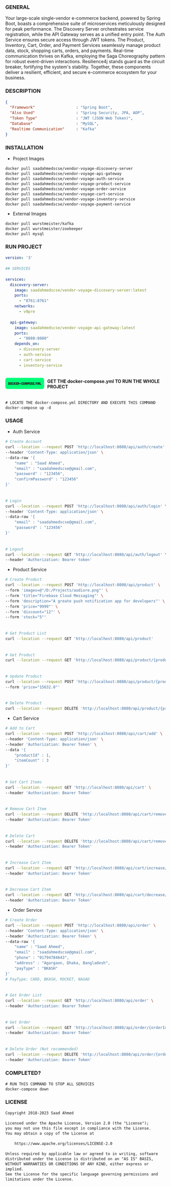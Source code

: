 ### GENERAL

Your large-scale single-vendor e-commerce backend, powered by Spring Boot, boasts a comprehensive suite of microservices meticulously designed for peak performance. The Discovery Server orchestrates service registration, while the API Gateway serves as a unified entry point. The Auth Service ensures secure access through JWT tokens. The Product, Inventory, Cart, Order, and Payment Services seamlessly manage product data, stock, shopping carts, orders, and payments. Real-time communication thrives on Kafka, employing the Saga Choreography pattern for robust event-driven interactions. Resilience4j stands guard as the circuit breaker, fortifying the system's stability. Together, these components deliver a resilient, efficient, and secure e-commerce ecosystem for your business.

### DESCRIPTION

```json
{
  "Framework"                  : "Spring Boot",
  "Also Used"                  : "Spring Security, JPA, AOP",
  "Token Type"                 : "JWT (JSON Web Token)",
  "Database"                   : "MySQL",
  "Realtime Communication"     : "Kafka"
}
```

### INSTALLATION

 - Project Images

```shell
docker pull saadahmedscse/vendor-voyage-discovery-server
docker pull saadahmedscse/vendor-voyage-api-gateway
docker pull saadahmedscse/vendor-voyage-auth-service
docker pull saadahmedscse/vendor-voyage-product-service
docker pull saadahmedscse/vendor-voyage-order-service
docker pull saadahmedscse/vendor-voyage-cart-service
docker pull saadahmedscse/vendor-voyage-inventory-service
docker pull saadahmedscse/vendor-voyage-payment-service
```

- External Images
```shell
docker pull wurstmeister/kafka
docker pull wurstmeister/zookeeper
docker pull mysql
```

### RUN PROJECT

```yaml
version: '3'

## SERVICES

services:
  discovery-server:
    image: saadahmedscse/vendor-voyage-discovery-server:latest
    ports:
      - "8761:8761"
    networks:
      - v9pre

  api-gateway:
    image: saadahmedscse/vendor-voyage-api-gateway:latest
    ports:
      - "8080:8080"
    depends_on:
      - discovery-server
      - auth-service
      - cart-service
      - inventory-service
```

<div style="display: flex; align-items: center;">
  <a href="https://github.com/saadahmedscse/VendorVoyage-SpringBoot-ECommerce-Microservices/blob/master/docker-compose.yml">
    <img src="./GitAssets/docker_compose_button.png" alt="" height="35">
  </a>
  <h4 style="margin-left: 10px;">GET THE docker-compose.yml TO RUN THE WHOLE PROJECT</h4>
</div>

```shell
# LOCATE THE docker-compose.yml DIRECTORY AND EXECUTE THIS COMMAND
docker-compose up -d
```

### USAGE

- Auth Service

```bash
# Create Account
curl --location --request POST 'http://localhost:8080/api/auth/create' \
--header 'Content-Type: application/json' \
--data-raw '{
    "name" : "Saad Ahmed",
    "email" : "saadahmedscse@gmail.com",
    "password" : "123456",
    "confirmPassword" : "123456"
}'


# Login
curl --location --request POST 'http://localhost:8080/api/auth/login' \
--header 'Content-Type: application/json' \
--data-raw '{
    "email" : "saadahmedscse@gmail.com",
    "password" : "123456"
}'


# Logout
curl --location --request GET 'http://localhost:8080/api/auth/logout' \
--header 'Authorization: Bearer token'
```

- Product Service

```bash
# Create Product
curl --location --request POST 'http://localhost:8080/api/product' \
--form 'images=@"/D:/Projects/audiore.png"' \
--form 'title="Firebase Cloud Messaging"' \
--form 'description="A greate push notification app for developers"' \
--form 'price="9999"' \
--form 'discount="12"' \
--form 'stock="5"'


# Get Product List
curl --location --request GET 'http://localhost:8080/api/product'


# Get Product
curl --location --request GET 'http://localhost:8080/api/product/{productId}'


# Update Product
curl --location --request POST 'http://localhost:8080/api/product/{productId}' \
--form 'price="15632.0"' 


# Delete Product
curl --location --request DELETE 'http://localhost:8080/api/product/{productId}'
```

- Cart Service

```bash
# Add to Cart
curl --location --request POST 'http://localhost:8080/api/cart/add' \
--header 'Content-Type: application/json' \
--header 'Authorization: Bearer Token' \
--data '{
    "productId" : 1,
    "itemCount" : 3
}'


# Get Cart Items
curl --location --request GET 'http://localhost:8080/api/cart' \
--header 'Authorization: Bearer Token'


# Remove Cart Item
curl --location --request DELETE 'http://localhost:8080/api/cart/remove/{productId}' \
--header 'Authorization: Bearer Token'


# Delete Cart
curl --location --request DELETE 'http://localhost:8080/api/cart/remove' \
--header 'Authorization: Bearer Token'


# Increase Cart Item
curl --location --request GET 'http://localhost:8080/api/cart/increase/{productId}' \
--header 'Authorization: Bearer Token'


# Decrease Cart Item
curl --location --request GET 'http://localhost:8080/api/cart/decrease/{productId}' \
--header 'Authorization: Bearer Token'
```

- Order Service

```bash
# Create Order
curl --location --request POST 'http://localhost:8080/api/order' \
--header 'Content-Type: application/json' \
--header 'Authorization: Bearer Token' \
--data-raw '{
    "name" : "Saad Ahmed",
    "email" : "saadahmedscse@gmail.com",
    "phone" : "01794784643",
    "address" : "Agargaon, Dhaka, Bangladesh",
    "payType" : "BKASH"
}'
# PayType: CARD, BKASH, ROCKET, NAGAD


# Get Order List
curl --location --request GET 'http://localhost:8080/api/order' \
--header 'Authorization: Bearer Token'


# Get Order
curl --location --request GET 'http://localhost:8080/api/order/{orderId}' \
--header 'Authorization: Bearer Token'


# Delete Order (Not recommended)
curl --location --request DELETE 'http://localhost:8080/api/order/{orderId}' \
--header 'Authorization: Bearer Token'
```

### COMPLETED?

```shell
# RUN THIS COMMAND TO STOP ALL SERVICES
docker-compose down
```

### LICENSE
```
Copyright 2018-2023 Saad Ahmed

Licensed under the Apache License, Version 2.0 (the "License");
you may not use this file except in compliance with the License.
You may obtain a copy of the License at

    https://www.apache.org/licenses/LICENSE-2.0

Unless required by applicable law or agreed to in writing, software
distributed under the License is distributed on an "AS IS" BASIS,
WITHOUT WARRANTIES OR CONDITIONS OF ANY KIND, either express or implied.
See the License for the specific language governing permissions and
limitations under the License.
```
